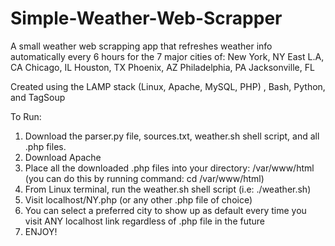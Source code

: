# Simple-Weather-Web-Scrapper
A small weather web scrapping app that refreshes weather info automatically every 6 hours for the 7 major cities of: 
  New York, NY
  East L.A, CA
  Chicago, IL
  Houston, TX
  Phoenix, AZ
  Philadelphia, PA
  Jacksonville, FL
  
Created using the LAMP stack (Linux, Apache, MySQL, PHP) , Bash, Python, and TagSoup

To Run:
1) Download the parser.py file, sources.txt, weather.sh shell script, and all .php files.
2) Download Apache
3) Place all the downloaded .php files into your directory: /var/www/html
(you can do this by running command: cd /var/www/html)
4) From Linux terminal, run the weather.sh shell script (i.e: ./weather.sh)
5) Visit localhost/NY.php (or any other .php file of choice)
6) You can select a preferred city to show up as default every time you visit ANY localhost link regardless of .php file in the future
7) ENJOY!
